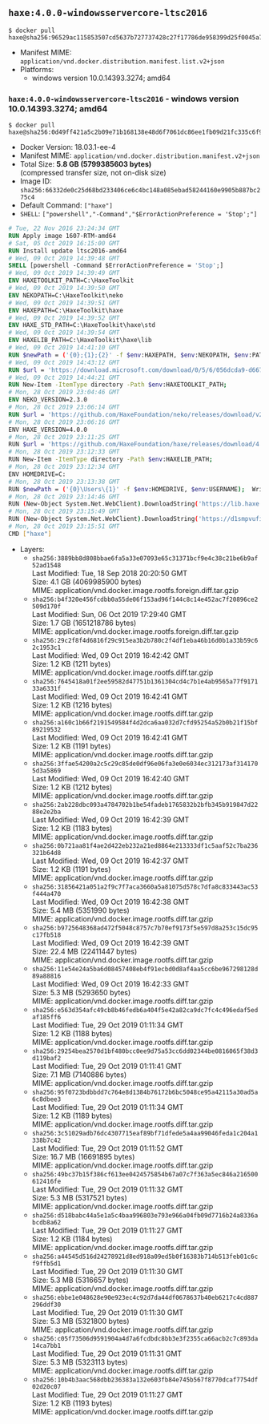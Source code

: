 ## `haxe:4.0.0-windowsservercore-ltsc2016`

```console
$ docker pull haxe@sha256:96529ac115853507cd5637b727737428c27f17786de958399d25f0045a798341
```

-	Manifest MIME: `application/vnd.docker.distribution.manifest.list.v2+json`
-	Platforms:
	-	windows version 10.0.14393.3274; amd64

### `haxe:4.0.0-windowsservercore-ltsc2016` - windows version 10.0.14393.3274; amd64

```console
$ docker pull haxe@sha256:0d49ff421a5c2b09e71b168138e48d6f7061dc86ee1fb09d21fc335c6f90ba33
```

-	Docker Version: 18.03.1-ee-4
-	Manifest MIME: `application/vnd.docker.distribution.manifest.v2+json`
-	Total Size: **5.8 GB (5799385603 bytes)**  
	(compressed transfer size, not on-disk size)
-	Image ID: `sha256:66332de0c25d68bd233406ce6c4bc148a085ebad58244160e9905b887bc275c4`
-	Default Command: `["haxe"]`
-	`SHELL`: `["powershell","-Command","$ErrorActionPreference = 'Stop';"]`

```dockerfile
# Tue, 22 Nov 2016 23:24:34 GMT
RUN Apply image 1607-RTM-amd64
# Sat, 05 Oct 2019 16:15:00 GMT
RUN Install update ltsc2016-amd64
# Wed, 09 Oct 2019 14:39:48 GMT
SHELL [powershell -Command $ErrorActionPreference = 'Stop';]
# Wed, 09 Oct 2019 14:39:49 GMT
ENV HAXETOOLKIT_PATH=C:\HaxeToolkit
# Wed, 09 Oct 2019 14:39:50 GMT
ENV NEKOPATH=C:\HaxeToolkit\neko
# Wed, 09 Oct 2019 14:39:51 GMT
ENV HAXEPATH=C:\HaxeToolkit\haxe
# Wed, 09 Oct 2019 14:39:52 GMT
ENV HAXE_STD_PATH=C:\HaxeToolkit\haxe\std
# Wed, 09 Oct 2019 14:39:54 GMT
ENV HAXELIB_PATH=C:\HaxeToolkit\haxe\lib
# Wed, 09 Oct 2019 14:41:10 GMT
RUN $newPath = ('{0};{1};{2}' -f $env:HAXEPATH, $env:NEKOPATH, $env:PATH); 	Write-Host ('Updating PATH: {0}' -f $newPath); 	[Environment]::SetEnvironmentVariable('PATH', $newPath, [EnvironmentVariableTarget]::Machine);
# Wed, 09 Oct 2019 14:43:12 GMT
RUN $url = 'https://download.microsoft.com/download/0/5/6/056dcda9-d667-4e27-8001-8a0c6971d6b1/vcredist_x86.exe'; 	Write-Host ('Downloading {0} ...' -f $url); 	[Net.ServicePointManager]::SecurityProtocol = [Net.SecurityProtocolType]::Tls12; 	Invoke-WebRequest -Uri $url -OutFile 'vcredist_x86.exe'; 		Write-Host 'Verifying sha256 (89f4e593ea5541d1c53f983923124f9fd061a1c0c967339109e375c661573c17) ...'; 	if ((Get-FileHash vcredist_x86.exe -Algorithm sha256).Hash -ne '89f4e593ea5541d1c53f983923124f9fd061a1c0c967339109e375c661573c17') { 		Write-Host 'FAILED!'; 		exit 1; 	}; 		Write-Host 'Installing ...'; 	Start-Process -FilePath "vcredist_x86.exe" -ArgumentList "/Q" -Wait; 		Write-Host 'Removing installer...'; 	Remove-Item .\vcredist_x86.exe; 		Write-Host 'Complete.';
# Wed, 09 Oct 2019 14:44:21 GMT
RUN New-Item -ItemType directory -Path $env:HAXETOOLKIT_PATH;
# Mon, 28 Oct 2019 23:04:46 GMT
ENV NEKO_VERSION=2.3.0
# Mon, 28 Oct 2019 23:06:14 GMT
RUN $url = 'https://github.com/HaxeFoundation/neko/releases/download/v2-3-0/neko-2.3.0-win64.zip'; 	Write-Host ('Downloading {0} ...' -f $url); 	[Net.ServicePointManager]::SecurityProtocol = [Net.SecurityProtocolType]::Tls12; 	Invoke-WebRequest -Uri $url -OutFile 'neko.zip'; 		Write-Host 'Verifying sha256 (d09fdf362cd2e3274f6c8528be7211663260c3a5323ce893b7637c2818995f0b) ...'; 	if ((Get-FileHash neko.zip -Algorithm sha256).Hash -ne 'd09fdf362cd2e3274f6c8528be7211663260c3a5323ce893b7637c2818995f0b') { 		Write-Host 'FAILED!'; 		exit 1; 	}; 		Write-Host 'Expanding ...'; 	New-Item -ItemType directory -Path tmp; 	Expand-Archive -Path neko.zip -DestinationPath tmp; 	if (Test-Path tmp\neko.exe) { Move-Item tmp $env:NEKOPATH } 	else { Move-Item (Resolve-Path tmp\neko* | Select -ExpandProperty Path) $env:NEKOPATH }; 		Write-Host 'Removing ...'; 	Remove-Item -Path neko.zip, tmp -Force -Recurse -ErrorAction Ignore; 		Write-Host 'Verifying install ...'; 	Write-Host '  neko -version'; neko -version; 		Write-Host 'Complete.';
# Mon, 28 Oct 2019 23:06:16 GMT
ENV HAXE_VERSION=4.0.0
# Mon, 28 Oct 2019 23:11:25 GMT
RUN $url = 'https://github.com/HaxeFoundation/haxe/releases/download/4.0.0/haxe-4.0.0-win64.zip'; 	Write-Host ('Downloading {0} ...' -f $url); 	[Net.ServicePointManager]::SecurityProtocol = [Net.SecurityProtocolType]::Tls12; 	Invoke-WebRequest -Uri $url -OutFile haxe.zip; 		Write-Host 'Verifying sha256 (68e3d4cb8ebb881ed52b574901a75b8190112e5a9b1370c45d7a8ab37df83498) ...'; 	if ((Get-FileHash haxe.zip -Algorithm sha256).Hash -ne '68e3d4cb8ebb881ed52b574901a75b8190112e5a9b1370c45d7a8ab37df83498') { 		Write-Host 'FAILED!'; 		exit 1; 	}; 		Write-Host 'Expanding ...'; 	New-Item -ItemType directory -Path tmp; 	Expand-Archive -Path haxe.zip -DestinationPath tmp; 	if (Test-Path tmp\haxe.exe) { Move-Item tmp $env:HAXEPATH } 	else { Move-Item (Resolve-Path tmp\haxe* | Select -ExpandProperty Path) $env:HAXEPATH }; 		Write-Host 'Removing ...'; 	Remove-Item -Path haxe.zip, tmp -Force -Recurse -ErrorAction Ignore; 		Write-Host 'Verifying install ...'; 	Write-Host '  haxe -version'; haxe -version; 	Write-Host '  haxelib version'; haxelib version; 		Write-Host 'Complete.';
# Mon, 28 Oct 2019 23:12:33 GMT
RUN New-Item -ItemType directory -Path $env:HAXELIB_PATH;
# Mon, 28 Oct 2019 23:12:34 GMT
ENV HOMEDRIVE=C:
# Mon, 28 Oct 2019 23:13:38 GMT
RUN $newPath = ('{0}\Users\{1}' -f $env:HOMEDRIVE, $env:USERNAME); 	Write-Host ('Updating HOMEPATH: {0}' -f $newPath); 	[Environment]::SetEnvironmentVariable('HOMEPATH', $newPath, [EnvironmentVariableTarget]::Machine);
# Mon, 28 Oct 2019 23:14:46 GMT
RUN (New-Object System.Net.WebClient).DownloadString('https://lib.haxe.org') >$null
# Mon, 28 Oct 2019 23:15:49 GMT
RUN (New-Object System.Net.WebClient).DownloadString('https://d1smpvufia21az.cloudfront.net') >$null
# Mon, 28 Oct 2019 23:15:51 GMT
CMD ["haxe"]
```

-	Layers:
	-	`sha256:3889bb8d808bbae6fa5a33e07093e65c31371bcf9e4c38c21be6b9af52ad1548`  
		Last Modified: Tue, 18 Sep 2018 20:20:50 GMT  
		Size: 4.1 GB (4069985900 bytes)  
		MIME: application/vnd.docker.image.rootfs.foreign.diff.tar.gzip
	-	`sha256:b4f320e456fcdbb0a55de06f153ad96f144c8c14e452ac7f20896ce2509d170f`  
		Last Modified: Sun, 06 Oct 2019 17:29:40 GMT  
		Size: 1.7 GB (1651218786 bytes)  
		MIME: application/vnd.docker.image.rootfs.foreign.diff.tar.gzip
	-	`sha256:29c2f8f4d6816f29c915ea3b2b780c2f4df1eba46b16d0b1a33b59c62c1953c1`  
		Last Modified: Wed, 09 Oct 2019 16:42:42 GMT  
		Size: 1.2 KB (1211 bytes)  
		MIME: application/vnd.docker.image.rootfs.diff.tar.gzip
	-	`sha256:7645418a01f2ee59582d47751b1361304cd4c7b1e4ab9565a77f917133a6331f`  
		Last Modified: Wed, 09 Oct 2019 16:42:41 GMT  
		Size: 1.2 KB (1216 bytes)  
		MIME: application/vnd.docker.image.rootfs.diff.tar.gzip
	-	`sha256:a160c1b66f2191549584f4d2dca6aa032d7cfd95254a52b0b21f15bf89219532`  
		Last Modified: Wed, 09 Oct 2019 16:42:41 GMT  
		Size: 1.2 KB (1191 bytes)  
		MIME: application/vnd.docker.image.rootfs.diff.tar.gzip
	-	`sha256:3ffae54200a2c5c29c85de0df96e06fa3e0e6034ec312173af3141705d3a5869`  
		Last Modified: Wed, 09 Oct 2019 16:42:40 GMT  
		Size: 1.2 KB (1212 bytes)  
		MIME: application/vnd.docker.image.rootfs.diff.tar.gzip
	-	`sha256:2ab228dbc093a4784702b1be54fadeb1765832b2bfb345b919847d2288e2e2ba`  
		Last Modified: Wed, 09 Oct 2019 16:42:39 GMT  
		Size: 1.2 KB (1183 bytes)  
		MIME: application/vnd.docker.image.rootfs.diff.tar.gzip
	-	`sha256:0b721aa81f4ae2d422eb232a21ed8864e213333df1c5aaf52c7ba236321b64d8`  
		Last Modified: Wed, 09 Oct 2019 16:42:37 GMT  
		Size: 1.2 KB (1191 bytes)  
		MIME: application/vnd.docker.image.rootfs.diff.tar.gzip
	-	`sha256:31856421a051a2f9c7f7aca3660a5a81075d578c7dfa8c833443ac53f444a470`  
		Last Modified: Wed, 09 Oct 2019 16:42:38 GMT  
		Size: 5.4 MB (5351990 bytes)  
		MIME: application/vnd.docker.image.rootfs.diff.tar.gzip
	-	`sha256:b9725648368ad472f5048c8757c7b70ef9173f5e597d8a253c15dc95c17fb518`  
		Last Modified: Wed, 09 Oct 2019 16:42:39 GMT  
		Size: 22.4 MB (22411447 bytes)  
		MIME: application/vnd.docker.image.rootfs.diff.tar.gzip
	-	`sha256:11e54e24a5ba6d08457408eb4f91ecbd0d8af4aa5cc6be967298128d89a88816`  
		Last Modified: Wed, 09 Oct 2019 16:42:33 GMT  
		Size: 5.3 MB (5293650 bytes)  
		MIME: application/vnd.docker.image.rootfs.diff.tar.gzip
	-	`sha256:e563d354afc49cb8b46fedb6a404f5e42a82ca9dc7fc4c496edaf5edaf185ff6`  
		Last Modified: Tue, 29 Oct 2019 01:11:34 GMT  
		Size: 1.2 KB (1188 bytes)  
		MIME: application/vnd.docker.image.rootfs.diff.tar.gzip
	-	`sha256:29254bea2570d1bf480bcc0ee9d75a53cc6dd02344be0816065f38d3d119baf2`  
		Last Modified: Tue, 29 Oct 2019 01:11:41 GMT  
		Size: 7.1 MB (7140886 bytes)  
		MIME: application/vnd.docker.image.rootfs.diff.tar.gzip
	-	`sha256:95f0723bdbbdd7c764e8d1384b76172b6bc5048ce95a42115a30ad5a6c8dbee3`  
		Last Modified: Tue, 29 Oct 2019 01:11:34 GMT  
		Size: 1.2 KB (1189 bytes)  
		MIME: application/vnd.docker.image.rootfs.diff.tar.gzip
	-	`sha256:3c51029adb76dc4307715eaf89bf71dfede5a4aa99046feda1c204a1338b7c42`  
		Last Modified: Tue, 29 Oct 2019 01:11:52 GMT  
		Size: 16.7 MB (16691895 bytes)  
		MIME: application/vnd.docker.image.rootfs.diff.tar.gzip
	-	`sha256:49bc37b15f386cf613ee0424575854b67a07c7f363a5ec846a216500612416fe`  
		Last Modified: Tue, 29 Oct 2019 01:11:32 GMT  
		Size: 5.3 MB (5317521 bytes)  
		MIME: application/vnd.docker.image.rootfs.diff.tar.gzip
	-	`sha256:d518babc44a5e1a5c4baa996803e793e966a04fb09d7716b24a8336abcdb8a62`  
		Last Modified: Tue, 29 Oct 2019 01:11:27 GMT  
		Size: 1.2 KB (1184 bytes)  
		MIME: application/vnd.docker.image.rootfs.diff.tar.gzip
	-	`sha256:a44545d516d24278921d8ed918a09ed5b0f16383b714b513feb01c6cf9ffb5d1`  
		Last Modified: Tue, 29 Oct 2019 01:11:30 GMT  
		Size: 5.3 MB (5316657 bytes)  
		MIME: application/vnd.docker.image.rootfs.diff.tar.gzip
	-	`sha256:ebbe1e048628e90e923ec4c92d7da44df0678637b40eb6217c4cd887296ddf30`  
		Last Modified: Tue, 29 Oct 2019 01:11:30 GMT  
		Size: 5.3 MB (5321800 bytes)  
		MIME: application/vnd.docker.image.rootfs.diff.tar.gzip
	-	`sha256:c05f73506d9591904a4d7a6fcdbdc8bb3e3f2355ca66acb2c7c893da14ca7bb1`  
		Last Modified: Tue, 29 Oct 2019 01:11:31 GMT  
		Size: 5.3 MB (5323113 bytes)  
		MIME: application/vnd.docker.image.rootfs.diff.tar.gzip
	-	`sha256:10b4b3aac568dbb236383a132e603fb84e745b567f8770dcaf7754df02d20c07`  
		Last Modified: Tue, 29 Oct 2019 01:11:27 GMT  
		Size: 1.2 KB (1193 bytes)  
		MIME: application/vnd.docker.image.rootfs.diff.tar.gzip
